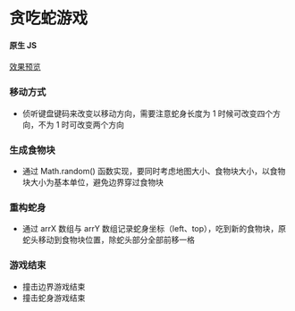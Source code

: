 # 贪吃蛇游戏

#### 原生 JS

[效果预览](https://sevlt.github.io/snake-game/index.html)

### 移动方式

-   侦听键盘键码来改变以移动方向，需要注意蛇身长度为 1 时候可改变四个方向，不为 1 时可改变两个方向

### 生成食物块

-   通过 Math.random() 函数实现，要同时考虑地图大小、食物块大小，以食物块大小为基本单位，避免边界穿过食物块

### 重构蛇身

-   通过 arrX 数组与 arrY 数组记录蛇身坐标（left、top），吃到新的食物块，原蛇头移动到食物块位置，除蛇头部分全部前移一格

### 游戏结束

-   撞击边界游戏结束
-   撞击蛇身游戏结束

